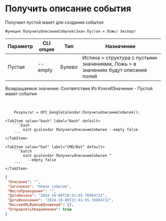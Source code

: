 ﻿---
sidebar_position: 1
---

# Получить описание события
 Получает пустой макет для создания события



`Функция ПолучитьОписаниеСобытия(Знач Пустая = Ложь) Экспорт`

  | Параметр | CLI опция | Тип | Назначение |
  |-|-|-|-|
  | Пустая | --empty | Булево | Истина > структура с пустыми значениями, Ложь > в значениях будут описания полей |

  
  Возвращаемое значение:  Соответствие Из КлючИЗначение - Пустой макет события

<br/>




```bsl title="Пример кода"
    Результат = OPI_GoogleCalendar.ПолучитьОписаниеСобытия();
```
    

 <Tabs>
  
    <TabItem value="bash" label="Bash" default>
        ```bash
            oint gcalendar ПолучитьОписаниеСобытия --empty false
        ```
    </TabItem>
  
    <TabItem value="bat" label="CMD/Bat" default>
        ```batch
            oint gcalendar ПолучитьОписаниеСобытия ^
              --empty false
        ```
    </TabItem>
</Tabs>


```json title="Результат"
{
 "Описание": "",
 "Заголовок": "Новое событие",
 "МестоПроведения": "",
 "ДатаНачала": "2024-10-08T20:41:05.7690472Z",
 "ДатаОкончания": "2024-10-08T21:41:05.7690472Z",
 "МассивURLФайловВложений": {},
 "ОтправлятьУведомления": true
}
```

